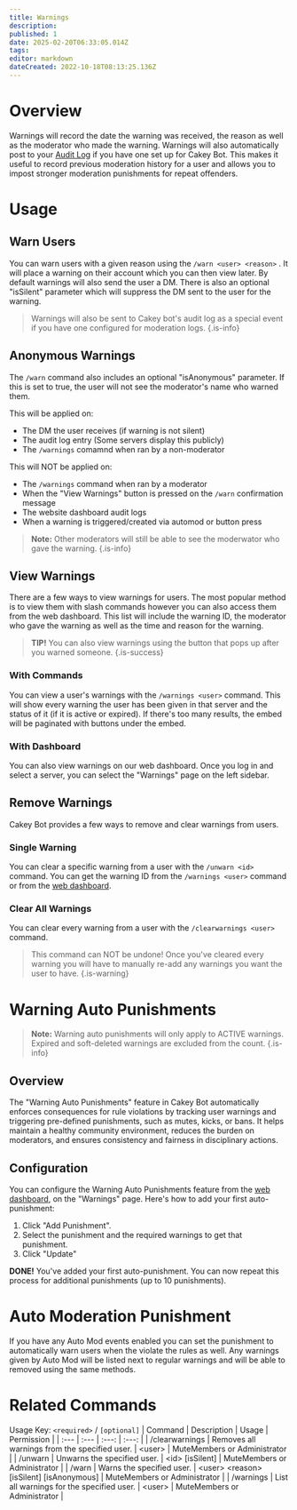 ```yaml
---
title: Warnings
description: 
published: 1
date: 2025-02-20T06:33:05.014Z
tags: 
editor: markdown
dateCreated: 2022-10-18T08:13:25.136Z
---
```


# Overview
Warnings will record the date the warning was received, the reason as well as the moderator who made the warning. Warnings will also automatically post to your [Audit Log](https://wiki.cakey.bot/en/moderation/audit-log) if you have one set up for Cakey Bot. This makes it useful to record previous moderation history for a user and allows you to impost stronger moderation punishments for repeat offenders.

# Usage
## Warn Users
You can warn users with a given reason using the `/warn <user> <reason>` . It will place a warning on their account which you can then view later. By default warnings will also send the user a DM. There is also an optional "isSilent" parameter which will suppress the DM sent to the user for the warning.

> Warnings will also be sent to Cakey bot's audit log as a special event if you have one configured for moderation logs.
{.is-info}

## Anonymous Warnings
The `/warn` command also includes an optional "isAnonymous" parameter. If this is set to true, the user will not see the moderator's name who warned them. 

This will be applied on:
* The DM the user receives (if warning is not silent)
* The audit log entry (Some servers display this publicly)
* The `/warnings` comamnd when ran by a non-moderator

This will NOT be applied on:
* The `/warnings` command when ran by a moderator
* When the "View Warnings" button is pressed on the `/warn` confirmation message
* The website dashboard audit logs
* When a warning is triggered/created via automod or button press

> **Note:** Other moderators will still be able to see the moderwator who gave the warning.
{.is-info}

## View Warnings
There are a few ways to view warnings for users. The most popular method is to view them with slash commands however you can also access them from the web dashboard. This list will include the warning ID, the moderator who gave the warning as well as the time and reason for the warning.
> **TIP!** You can also view warnings using the button that pops up after you warned someone. {.is-success}

### With Commands
You can view a user's warnings with the `/warnings <user>` command. This will show every warning the user has been given in that server and the status of it (if it is active or expired). If there's too many results, the embed will be paginated with buttons under the embed.

### With Dashboard
You can also view warnings on our web dashboard. Once you log in and select a server, you can select the "Warnings" page on the left sidebar.

## Remove Warnings
Cakey Bot provides a few ways to remove and clear warnings from users.

### Single Warning
You can clear a specific warning from a user with the `/unwarn <id>` command. You can get the warning ID from the `/warnings <user>` command or from the [web dashboard](https://cakey.bot/dashboard/public).

### Clear All Warnings
You can clear every warning from a user with the `/clearwarnings <user>` command.
> This command can NOT be undone! Once you've cleared every warning you will have to manually re-add any warnings you want the user to have.
{.is-warning}

# Warning Auto Punishments
> **Note:** Warning auto punishments will only apply to ACTIVE warnings. Expired and soft-deleted warnings are excluded from the count. {.is-info}

## Overview
The "Warning Auto Punishments" feature in Cakey Bot automatically enforces consequences for rule violations by tracking user warnings and triggering pre-defined punishments, such as mutes, kicks, or bans. It helps maintain a healthy community environment, reduces the burden on moderators, and ensures consistency and fairness in disciplinary actions.

## Configuration
You can configure the Warning Auto Punishments feature from the [web dashboard](https://cakey.bot/dashboard/public), on the "Warnings" page.
Here's how to add your first auto-punishment:
1. Click "Add Punishment".
2. Select the punishment and the required warnings to get that punishment.
3. Click "Update"

**DONE!** You've added your first auto-punishment. You can now repeat this process for additional punishments (up to 10 punishments).

# Auto Moderation Punishment
If you have any Auto Mod events enabled you can set the punishment to automatically warn users when the violate the rules as well. Any warnings given by Auto Mod will be listed next to regular warnings and will be able to removed using the same methods.

# Related Commands
Usage Key: `<required>` / `[optional]`
| Command | Description | Usage | Permission |
| :--- | :--- | :---: | :---: |
| /clearwarnings | Removes all warnings from the specified user. | \<user> | MuteMembers or Administrator | 
| /unwarn | Unwarns the specified user. | \<id> [isSilent] | MuteMembers or Administrator | 
| /warn | Warns the specified user. | \<user> \<reason> [isSilent] [isAnonymous] | MuteMembers or Administrator | 
| /warnings | List all warnings for the specified user. | \<user> | MuteMembers or Administrator | 
